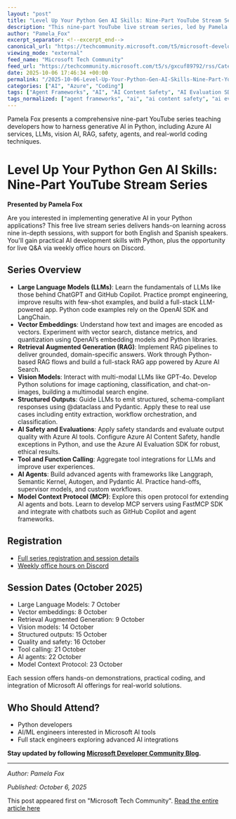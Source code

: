 ```yaml
---
layout: "post"
title: "Level Up Your Python Gen AI Skills: Nine-Part YouTube Stream Series"
description: "This nine-part YouTube live stream series, led by Pamela Fox, is designed for developers who want to master generative AI with Python. The sessions cover large language models (LLMs), embedding models, RAG, vision AI, structured outputs, AI safety, tool/function calling, AI agents, and robust integration of Microsoft and open AI tooling including Azure AI services and Semantic Kernel."
author: "Pamela_Fox"
excerpt_separator: <!--excerpt_end-->
canonical_url: "https://techcommunity.microsoft.com/t5/microsoft-developer-community/level-up-your-python-gen-ai-skills-from-our-free-nine-part/ba-p/4459464"
viewing_mode: "external"
feed_name: "Microsoft Tech Community"
feed_url: "https://techcommunity.microsoft.com/t5/s/gxcuf89792/rss/Category?category.id=Azure"
date: 2025-10-06 17:46:34 +00:00
permalink: "/2025-10-06-Level-Up-Your-Python-Gen-AI-Skills-Nine-Part-YouTube-Stream-Series.html"
categories: ["AI", "Azure", "Coding"]
tags: ["Agent Frameworks", "AI", "AI Content Safety", "AI Evaluation SDK", "Azure", "Azure AI Search", "Azure AI Services", "Coding", "Community", "Full Stack AI", "Generative AI", "LangChain", "Large Language Models", "LLM", "MCP", "Prompt Engineering", "Python", "RAG", "Retrieval Augmented Generation", "Semantic Kernel", "Structured Outputs", "Vector Embeddings", "Vision Models"]
tags_normalized: ["agent frameworks", "ai", "ai content safety", "ai evaluation sdk", "azure", "azure ai search", "azure ai services", "coding", "community", "full stack ai", "generative ai", "langchain", "large language models", "llm", "mcp", "prompt engineering", "python", "rag", "retrieval augmented generation", "semantic kernel", "structured outputs", "vector embeddings", "vision models"]
---
```


Pamela Fox presents a comprehensive nine-part YouTube series teaching developers how to harness generative AI in Python, including Azure AI services, LLMs, vision AI, RAG, safety, agents, and real-world coding techniques.<!--excerpt_end-->

# Level Up Your Python Gen AI Skills: Nine-Part YouTube Stream Series

**Presented by Pamela Fox**

Are you interested in implementing generative AI in your Python applications? This free live stream series delivers hands-on learning across nine in-depth sessions, with support for both English and Spanish speakers. You'll gain practical AI development skills with Python, plus the opportunity for live Q&A via weekly office hours on Discord.

## Series Overview

- **Large Language Models (LLMs)**: Learn the fundamentals of LLMs like those behind ChatGPT and GitHub Copilot. Practice prompt engineering, improve results with few-shot examples, and build a full-stack LLM-powered app. Python code examples rely on the OpenAI SDK and LangChain.
- **Vector Embeddings**: Understand how text and images are encoded as vectors. Experiment with vector search, distance metrics, and quantization using OpenAI’s embedding models and Python libraries.
- **Retrieval Augmented Generation (RAG)**: Implement RAG pipelines to deliver grounded, domain-specific answers. Work through Python-based RAG flows and build a full-stack RAG app powered by Azure AI Search.
- **Vision Models**: Interact with multi-modal LLMs like GPT-4o. Develop Python solutions for image captioning, classification, and chat-on-images, building a multimodal search engine.
- **Structured Outputs**: Guide LLMs to emit structured, schema-compliant responses using @dataclass and Pydantic. Apply these to real use cases including entity extraction, workflow orchestration, and classification.
- **AI Safety and Evaluations**: Apply safety standards and evaluate output quality with Azure AI tools. Configure Azure AI Content Safety, handle exceptions in Python, and use the Azure AI Evaluation SDK for robust, ethical results.
- **Tool and Function Calling**: Aggregate tool integrations for LLMs and improve user experiences.
- **AI Agents**: Build advanced agents with frameworks like Langgraph, Semantic Kernel, Autogen, and Pydantic AI. Practice hand-offs, supervisor models, and custom workflows.
- **Model Context Protocol (MCP)**: Explore this open protocol for extending AI agents and bots. Learn to develop MCP servers using FastMCP SDK and integrate with chatbots such as GitHub Copilot and agent frameworks.

## Registration

- [Full series registration and session details](http://aka.ms/PythonAI/series)
- [Weekly office hours on Discord](https://aka.ms/aipython/oh)

## Session Dates (October 2025)

- Large Language Models: 7 October
- Vector embeddings: 8 October
- Retrieval Augmented Generation: 9 October
- Vision models: 14 October
- Structured outputs: 15 October
- Quality and safety: 16 October
- Tool calling: 21 October
- AI agents: 22 October
- Model Context Protocol: 23 October

Each session offers hands-on demonstrations, practical coding, and integration of Microsoft AI offerings for real-world solutions.

## Who Should Attend?

- Python developers
- AI/ML engineers interested in Microsoft AI tools
- Full stack engineers exploring advanced AI integrations

**Stay updated by following [Microsoft Developer Community Blog](https://techcommunity.microsoft.com/t5/azure-developer-community-blog/bg-p/AzureDevCommunityBlog).**

---

*Author: Pamela Fox*

*Published: October 6, 2025*

This post appeared first on "Microsoft Tech Community". [Read the entire article here](https://techcommunity.microsoft.com/t5/microsoft-developer-community/level-up-your-python-gen-ai-skills-from-our-free-nine-part/ba-p/4459464)

